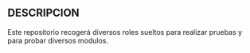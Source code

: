 ## DESCRIPCION


Este repositorio recogerá diversos roles sueltos para realizar pruebas y para probar diversos modulos. 

